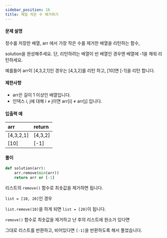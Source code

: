 ```yaml
---
sidebar_position: 16
title: 제일 작은 수 제거하기
---
```


#### 문제 설명

정수를 저장한 배열, arr 에서 가장 작은 수를 제거한 배열을 리턴하는 함수,

solution을 완성해주세요. 단, 리턴하려는 배열이 빈 배열인 경우엔 배열에 -1을 채워 리턴하세요.

예를들어 arr이 [4,3,2,1]인 경우는 [4,3,2]를 리턴 하고, [10]면 [-1]을 리턴 합니다.

#### 제한사항

- arr은 길이 1 이상인 배열입니다.
- 인덱스 i, j에 대해 i ≠ j이면 arr[i] ≠ arr[j] 입니다.

#### 입출력 예

| arr       | return  |
| :-------- | :------ |
| [4,3,2,1] | [4,3,2] |
| [10]      | [-1]    |

#### 풀이

```python title='첫 번째 풀이' showLineNumbers
def solution(arr):
    arr.remove(min(arr))
    return arr or [-1]
```

리스트의 `remove()` 함수로 최솟값을 제거하면 됩니다.

`list = [10, 20]`인 경우

`list.remove(10)`을 하게 되면 `list = [20]`이 됩니다.

`remove()` 함수로 최솟값을 제거하고 난 후의 리스트에 원소가 있다면

그대로 리스트를 반환하고, 비어있다면 `[-1]`을 반환하도록 해서 풀었습니다.
